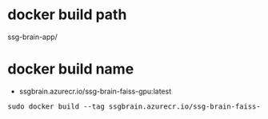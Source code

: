 # docker build path
ssg-brain-app/

# docker build name
- ssgbrain.azurecr.io/ssg-brain-faiss-gpu:latest
<pre>
sudo docker build --tag ssgbrain.azurecr.io/ssg-brain-faiss-gpu:latest -f ssg-brain-app/container/common/docker/faiss/gpu/Dockerfile .
</pre>
